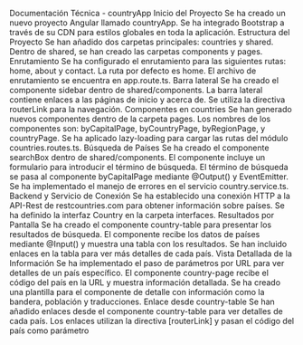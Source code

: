 Documentación Técnica - countryApp
Inicio del Proyecto
Se ha creado un nuevo proyecto Angular llamado countryApp.
Se ha integrado Bootstrap a través de su CDN para estilos globales en toda la aplicación.
Estructura del Proyecto
Se han añadido dos carpetas principales: countries y shared.
Dentro de shared, se han creado las carpetas components y pages.
Enrutamiento
Se ha configurado el enrutamiento para las siguientes rutas: home, about y contact. La ruta por defecto es home.
El archivo de enrutamiento se encuentra en app.route.ts.
Barra lateral
Se ha creado el componente sidebar dentro de shared/components.
La barra lateral contiene enlaces a las páginas de inicio y acerca de.
Se utiliza la directiva routerLink para la navegación.
Componentes en countries
Se han generado nuevos componentes dentro de la carpeta pages.
Los nombres de los componentes son: byCapitalPage, byCountryPage, byRegionPage, y countryPage.
Se ha aplicado lazy-loading para cargar las rutas del módulo countries.routes.ts.
Búsqueda de Países
Se ha creado el componente searchBox dentro de shared/components.
El componente incluye un formulario para introducir el término de búsqueda.
El término de búsqueda se pasa al componente byCapitalPage mediante @Output() y EventEmitter.
Se ha implementado el manejo de errores en el servicio country.service.ts.
Backend y Servicio de Conexión
Se ha establecido una conexión HTTP a la API-Rest de restcountries.com para obtener información sobre países.
Se ha definido la interfaz Country en la carpeta interfaces.
Resultados por Pantalla
Se ha creado el componente country-table para presentar los resultados de búsqueda.
El componente recibe los datos de países mediante @Input() y muestra una tabla con los resultados.
Se han incluido enlaces en la tabla para ver más detalles de cada país.
Vista Detallada de la Información
Se ha implementado el paso de parámetros por URL para ver detalles de un país específico.
El componente country-page recibe el código del país en la URL y muestra información detallada.
Se ha creado una plantilla para el componente de detalle con información como la bandera, población y traducciones.
Enlace desde country-table
Se han añadido enlaces desde el componente country-table para ver detalles de cada país.
Los enlaces utilizan la directiva [routerLink] y pasan el código del país como parámetro

